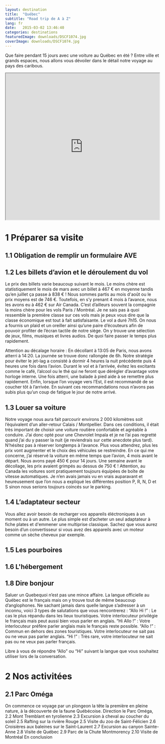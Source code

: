 ```yaml
---
layout: destination
title:  "Québec"
subtitle: "Road trip de A à Z"
lang: fr
date:   2015-03-02 13:46:40
categories: destinations
featuredImage: downloads/DSCF1074.jpg
coverImage: downloads/DSCF1074.jpg
---
```



Que faire pendant 15 jours avec une voiture au Québec en été ?
Entre ville et grands espaces, nous allons vous dévoiler dans le détail notre voyage au pays des caribous.

<iframe src="https://www.google.com/maps/d/embed?mid=1XpYkQv032Eqi1IeiOqxu3-alM-0" width="100%" height="480"></iframe>

# 1 Préparer sa visite


## 1.1 Obligation de remplir un formulaire AVE

## 1.2 Les billets d’avion et le déroulement du vol

Le prix des billets varie beaucoup suivant le mois. Le moins chère est statistiquement le mois de mars avec un billet à 467 € en moyenne tandis qu’en juillet ça passe à 838 € !
Nous sommes partis au mois d'août ou le prix moyens est de 746 €. Toutefois, en s’y prenant 4 mois à l’avance, nous les avons eu à 462 € sur Air Canada. C’est d’ailleurs souvent la compagnie la moins chère pour les vols Paris / Montréal.
Je ne sais pas à quoi ressemble la première classe sur ces vols mais je peux vous dire que la classe économique est tout à fait satisfaisante. Le vol a duré 7h15. On nous a fournis un plaid et un oreiller ainsi qu’une paire d’écouteurs afin de pouvoir profiter de l’écran tactile de notre siège. On y trouve une sélection de jeux, films, musiques et livres audios. De quoi faire passer le temps plus rapidement.

Attention au décalage horaire : En décollant à 13:05 de Paris, nous avons atterri à 14:20. La journée se trouve donc rallongée de 6h. Notre stratégie pour éviter le jet-lag a consisté à dormir 4 heures la nuit précédente puis 4 heures une fois dans l’avion.
Durant le vol et à l’arrivée, évitez les excitants comme le café, l’alcool ou le thé qui ne feront que dérégler d’avantage votre horloge interne. Une fois atterri, une balade à pied aide à se remettre plus rapidement. Enfin, lorsque l’on voyage vers l’Est, il est recommandé de se coucher tôt à l’arrivée. En suivant ces recommandations nous n’avons pas subis plus qu’un coup de fatigue le jour de notre arrivé.

## 1.3 Louer sa voiture
Notre voyage nous aura fait parcourir environs 2 000 kilomètres soit l’équivalent d’un aller-retour Calais / Montpellier. Dans ces conditions, il était très important de choisir une voiture routière confortable et agréable à conduire. J’ai donc opté pour une Chevrolet Impala et je ne l’ai pas regretté quand j’ai du y passer la nuit (je reviendrais sur cette anecdote plus tard).
N’hésitez pas à réserver longtemps à l’avance. Plus vous attendrez, plus les prix vont augmenter et le choix des véhicules se restreindre. En ce qui me concerne, j’ai réservé la voiture en même temps que l’avion, 4 mois avant le départ. Nous avons payé 450 € pour 14 jours. Une semaine avant le décollage, les prix avaient grimpés au dessus de 750 € !
Attention, au Canada les voitures sont pratiquement toujours équipées de boîte de vitesse automatiques. Je n’en avais jamais vu en vrais auparavant et heureusement que l’on nous a expliqué les différentes position P, R, N, D et S sinon nous serions toujours coincés sur le parking.

## 1.4 L’adaptateur secteur
Vous allez avoir besoin de recharger vos appareils éléctroniques à un moment ou à un autre. Le plus simple est d’acheter un seul adaptateur à fiche plates et d'emmener une multiprise classique. Sachez que vous aurez besoin d’un convertisseur si vous avez des appareils avec un moteur comme un sèche cheveux par exemple.

## 1.5 Les pourboires
## 1.6 L'hébergement

## 1.8 Dire bonjour
Saluer un Quebequoi n’est pas une mince affaire. La langue officielle au Québec est le français mais on y trouve tout de même beaucoup d’anglophones. Ne sachant jamais dans quelle langue s’adresser à un inconnu, voici 3 types de salutations que vous rencontrerez :
“Allo Hi !” : Le cas le plus répandu dans les lieux touristiques. Votre interlocuteur privilégie le français mais peut aussi bien vous parler en anglais.
“Hi Allo !” : Votre interlocuteur préfère parler anglais mais le français reste possible.
“Allo !” : Commun en dehors des zones touristiques. Votre interlocuteur ne sait pas ou ne veux pas parler anglais.
“Hi !” : Très rare, votre interlocuteur ne sait pas ou ne veux pas parler français.

Libre à vous de répondre “Allo” ou “Hi” suivant la langue que vous souhaitez utiliser lors de la conversation.

# 2 Nos activitées
## 2.1 Parc Oméga
On commence ce voyage par un plongeon la tête la première en pleine nature, à la découverte de la faune Québécoise. Direction le Parc Oméga,
2.2 Mont Tremblant en tyrolienne
2.3 Excursion à cheval au coucher du soleil
2.5 Rafting sur la rivière Rouge
2.5 Visite du zoo de Saint-Félicien
2.6 Croisières aux baleines sur le Saint-Laurent
2.7 Excursion au canyon Sainte-Anne
2.8 Visite de Québec
2.9 Parc de la Chute Montmorency
2.10 Visite de Montréal
En conclusion
